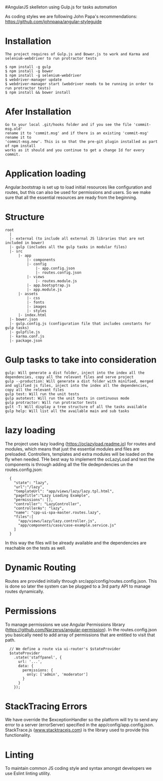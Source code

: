 #AngularJS skelleton using Gulp.js for tasks automation

As coding styles we are following John Papa's recommendations: https://github.com/johnpapa/angular-styleguide

# Installation

```
The project requires of Gulp.js and Bower.js to work and Karma and selenium-webdriver to run protractor tests 

$ npm install -g gulp
$ npm install -g bower
$ npm install -g selenium-webdriver
$ webdriver-manager update
$ webdriver-manager start (webdriver needs to be running in order to run protractor tests)
$ npm install && bower install
```

# Afer Installation
```
Go to your local .git/hooks folder and if you see the file 'commit-msg.old' 
rename it to 'commit.msg' and if there is an existing 'commit-msg' rename it to 
'commit-msg.new'. This is so that the pre-git plugin installed as part of npm install
works as it should and you continue to get a change Id for every commit. 

```

# Application loading

Angular.bootstrap is set up to load initial resources like configuration and routes, but this can also be used for permissions and users. So we make sure that all the essential resources are ready from the beginning.

# Structure

```
root 
  |
  |- external (to include all external JS libraries that are not included in bower)
  |- gulp (includes all the gulp tasks in modular files)
  |- src 
      |- app
          |- components
          |- config
              |- app.config.json
              |- routes.config.json                                            
          |- views
              |- routes.module.js          
          |- app.bootsptrap.js
          |- app.module.js                                              
      |- assets    
          |- css
          |- fonts
          |- images
          |- styles                                    
      |- index.html
  |- bower.json
  |- gulp.config.js (configuration file that includes constants for gulp tasks)
  |- gulpfile.js
  |- karma.conf.js
  |- package.json        

```
# Gulp tasks to take into consideration

```
gulp: Will generate a dist folder, inject into the index all the dependencies, copy all the relevant files and serve project
gulp --production: Will generate a dist folder with minified, merged and uglified js files, inject into the index all the dependencies, copy all the relevant files
gulp test: Will run the unit tests
gulp autotest: Will run the unit tests in continuous mode
gulp protractor: Will run protractor tests
gult -T: Will display a tree structure of all the tasks available
gulp help: Will list all the available main and sub tasks
```

# lazy loading

The project uses lazy loading (https://oclazyload.readme.io) for routes and modules, which means that just the essential modules and files are preloaded. Controllers, templates and extra modules will be loaded on the fly when needed. THe best way to implement the ocLazyLoad and test the components is through adding all the file dedepndencies un the routes.config.json:
```
  {
    "state": "lazy",
    "url":"/lazy",
    "templateUrl": "app/views/lazy/lazy.tpl.html",
    "pageTitle":"Lazy Loading Example",
    "permissions": [],
    "controller": "LazyController",
    "controllerAs": "lazy",
    "name": "cpp-ui-spa-master.routes.lazy",
    "files":[
      "app/views/lazy/lazy.controller.js",
      "app/components/case/case-example.service.js"
    ]
  }
```
In this way the files will be already available and the dependencies are reachable on the tests as well.

# Dynamic Routing

Routes are provided initially through src/app/config/routes.config.json. This is done so later the system can be plugged to a 3rd party API to manage routes dynamically.

# Permissions

To manage permissions we use Angular Permissions library (https://github.com/Narzerus/angular-permission). In the routes.config.json you basically need to add array of permissions that are entitled to visit that path.
```
  // We define a route via ui-router's $stateProvider
  $stateProvider
    .state('staffpanel', {
      url: '...',
      data: {
        permissions: {
          only: ['admin', 'moderator']
        }
      }
    });
```

# StackTracing Errors

We have override the $exceptionHandler so the platform will try to send any error to a server (errorServer) specified in the app/config/app.config.json. StackTrace.js (www.stacktracejs.com) is the library used to provide this functionality.

# Linting
To maintain common JS coding style and syntax amongst developers we use Eslint linting utility.